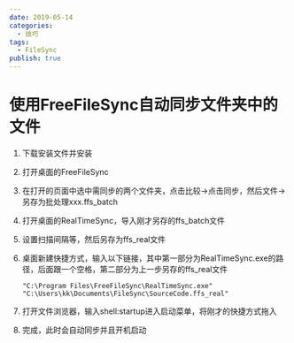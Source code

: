 ```yaml
---
date: 2019-05-14
categories:
  - 技巧
tags:
  - FileSync
publish: true
---
```


# 使用FreeFileSync自动同步文件夹中的文件

1. 下载安装文件并安装
2. 打开桌面的FreeFileSync
3. 在打开的页面中选中需同步的两个文件夹，点击比较->点击同步，然后文件->另存为批处理xxx.ffs_batch
4. 打开桌面的RealTimeSync，导入刚才另存的ffs_batch文件
5. 设置扫描间隔等，然后另存为ffs_real文件
6. 桌面新建快捷方式，输入以下链接，其中第一部分为RealTimeSync.exe的路径，后面跟一个空格，第二部分为上一步另存的ffs_real文件

    ```shell
    "C:\Program Files\FreeFileSync\RealTimeSync.exe" "C:\Users\kk\Documents\FileSync\SourceCode.ffs_real"
    ```

7. 打开文件浏览器，输入shell:startup进入启动菜单，将刚才的快捷方式拖入
8. 完成，此时会自动同步并且开机启动
